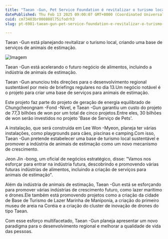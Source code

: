 ```yaml
---
title: "Taean -Gun, Pet Service Foundation é revitalizar o turismo local"
datePublished: Thu Feb 13 2025 09:00:07 GMT+0000 (Coordinated Universal Time)
cuid: cm73403br000808l75ifodrh3
slug: pt-6981-taean-gun-pet-service-foundation-e-revitalizar-o-turismo-local

---
```



Taean -Gun está planejando revitalizar o turismo local, criando uma base de serviços de animais de estimação.

![Imagem](https://cdn.hashnode.com/res/hashnode/image/upload/v1739437204752/d14659d7-8ff7-4d41-9868-04a381c483b0.jpeg)

Taean -Gun está acelerando o futuro negócio de alimentos, incluindo a indústria de animais de estimação.

Taean -Gun anunciou três direções para o desenvolvimento regional sustentável por meio de briefings regulares no dia 13.Um negócio notável é o projeto para criar uma base de serviços para animais de estimação.

Este projeto faz parte do projeto de geração de energia equilibrado de Chungcheongnam -Fond -Nível, e Taean -Gun garantiu um custo do projeto de 77,3 bilhões de won por um total de cinco projetos.Entre eles, 30 bilhões de won serão investidos no projeto 'Base de Serviço de Pets'.

A instalação, que será construída em Lee Won -Myeon, planeja ter várias instalações, como playgrounds para cães, piscinas e camping.Com isso, Taean -Gun pretende estabelecer uma base de turismo local sustentável e promover a indústria de animais de estimação como um novo mecanismo de crescimento.

Jeon Jin -bong, um oficial de negócios estratégico, disse: "Vamos nos esforçar para entrar na indústria futura, descobrindo e promovendo várias futuras indústrias de alimentos, incluindo a criação de serviços para animais de estimação".

Além da indústria de animais de estimação, Taean -Gun está se esforçando para promover várias indústrias de crescimento futuro, como lazer marítimo e drones.Ele também está promovendo projetos como a criação da cidade de Base de Turismo de Lazer Marinha de Maniponia, a criação do primeiro museu de areia na Coréia e a criação do cluster de inovação de drones do tipo Taean.

Com esse esforço multifacetado, Taean -Gun planeja apresentar um novo paradigma para o desenvolvimento regional e melhorar a qualidade de vida das pessoas.